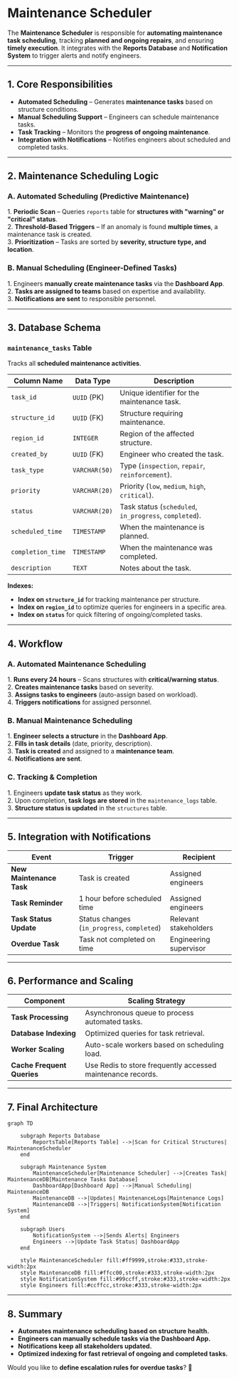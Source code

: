 # **Maintenance Scheduler**

The **Maintenance Scheduler** is responsible for **automating maintenance task scheduling**, tracking **planned and ongoing repairs**, and ensuring **timely execution**. It integrates with the **Reports Database** and **Notification System** to trigger alerts and notify engineers.

---

## **1. Core Responsibilities**

-   **Automated Scheduling** – Generates **maintenance tasks** based on structure conditions.
-   **Manual Scheduling Support** – Engineers can schedule maintenance tasks.
-   **Task Tracking** – Monitors the **progress of ongoing maintenance**.
-   **Integration with Notifications** – Notifies engineers about scheduled and completed tasks.

---

## **2. Maintenance Scheduling Logic**

### **A. Automated Scheduling (Predictive Maintenance)**

1️. **Periodic Scan** – Queries `reports` table for **structures with "warning" or "critical" status**.  
2️. **Threshold-Based Triggers** – If an anomaly is found **multiple times**, a maintenance task is created.  
3️. **Prioritization** – Tasks are sorted by **severity, structure type, and location**.

### **B. Manual Scheduling (Engineer-Defined Tasks)**

1️. Engineers **manually create maintenance tasks** via the **Dashboard App**.  
2️. **Tasks are assigned to teams** based on expertise and availability.  
3️. **Notifications are sent** to responsible personnel.

---

## **3. Database Schema**

### **`maintenance_tasks` Table**

Tracks all **scheduled maintenance activities**.

| Column Name       | Data Type     | Description                                            |
| ----------------- | ------------- | ------------------------------------------------------ |
| `task_id`         | `UUID` (PK)   | Unique identifier for the maintenance task.            |
| `structure_id`    | `UUID` (FK)   | Structure requiring maintenance.                       |
| `region_id`       | `INTEGER`     | Region of the affected structure.                      |
| `created_by`      | `UUID` (FK)   | Engineer who created the task.                         |
| `task_type`       | `VARCHAR(50)` | Type (`inspection`, `repair`, `reinforcement`).        |
| `priority`        | `VARCHAR(20)` | Priority (`low`, `medium`, `high`, `critical`).        |
| `status`          | `VARCHAR(20)` | Task status (`scheduled`, `in_progress`, `completed`). |
| `scheduled_time`  | `TIMESTAMP`   | When the maintenance is planned.                       |
| `completion_time` | `TIMESTAMP`   | When the maintenance was completed.                    |
| `description`     | `TEXT`        | Notes about the task.                                  |

**Indexes:**

-   **Index on `structure_id`** for tracking maintenance per structure.
-   **Index on `region_id`** to optimize queries for engineers in a specific area.
-   **Index on `status`** for quick filtering of ongoing/completed tasks.

---

## **4. Workflow**

### **A. Automated Maintenance Scheduling**

1️. **Runs every 24 hours** – Scans structures with **critical/warning status**.  
2️. **Creates maintenance tasks** based on severity.  
3️. **Assigns tasks to engineers** (auto-assign based on workload).  
4️. **Triggers notifications** for assigned personnel.

### **B. Manual Maintenance Scheduling**

1️. **Engineer selects a structure** in the **Dashboard App**.  
2️. **Fills in task details** (date, priority, description).  
3️. **Task is created** and assigned to a **maintenance team**.  
4️. **Notifications are sent**.

### **C. Tracking & Completion**

1️. Engineers **update task status** as they work.  
2️. Upon completion, **task logs are stored** in the `maintenance_logs` table.  
3️. **Structure status is updated** in the `structures` table.

---

## **5. Integration with Notifications**

| **Event**                | **Trigger**                                 | **Recipient**          |
| ------------------------ | ------------------------------------------- | ---------------------- |
| **New Maintenance Task** | Task is created                             | Assigned engineers     |
| **Task Reminder**        | 1 hour before scheduled time                | Assigned engineers     |
| **Task Status Update**   | Status changes (`in_progress`, `completed`) | Relevant stakeholders  |
| **Overdue Task**         | Task not completed on time                  | Engineering supervisor |

---

## **6. Performance and Scaling**

| **Component**              | **Scaling Strategy**                                        |
| -------------------------- | ----------------------------------------------------------- |
| **Task Processing**        | Asynchronous queue to process automated tasks.              |
| **Database Indexing**      | Optimized queries for task retrieval.                       |
| **Worker Scaling**         | Auto-scale workers based on scheduling load.                |
| **Cache Frequent Queries** | Use Redis to store frequently accessed maintenance records. |

---

## **7. Final Architecture**

```mermaid
graph TD

    subgraph Reports Database
        ReportsTable[Reports Table] -->|Scan for Critical Structures| MaintenanceScheduler
    end

    subgraph Maintenance System
        MaintenanceScheduler[Maintenance Scheduler] -->|Creates Task| MaintenanceDB[Maintenance Tasks Database]
        DashboardApp[Dashboard App] -->|Manual Scheduling| MaintenanceDB
        MaintenanceDB -->|Updates| MaintenanceLogs[Maintenance Logs]
        MaintenanceDB -->|Triggers| NotificationSystem[Notification System]
    end

    subgraph Users
        NotificationSystem -->|Sends Alerts| Engineers
        Engineers -->|Update Task Status| DashboardApp
    end

    style MaintenanceScheduler fill:#ff9999,stroke:#333,stroke-width:2px
    style MaintenanceDB fill:#ffcc00,stroke:#333,stroke-width:2px
    style NotificationSystem fill:#99ccff,stroke:#333,stroke-width:2px
    style Engineers fill:#ccffcc,stroke:#333,stroke-width:2px
```

---

## **8. Summary**

-   **Automates maintenance scheduling based on structure health.**
-   **Engineers can manually schedule tasks via the Dashboard App.**
-   **Notifications keep all stakeholders updated.**
-   **Optimized indexing for fast retrieval of ongoing and completed tasks.**

Would you like to **define escalation rules for overdue tasks**? 🚀
